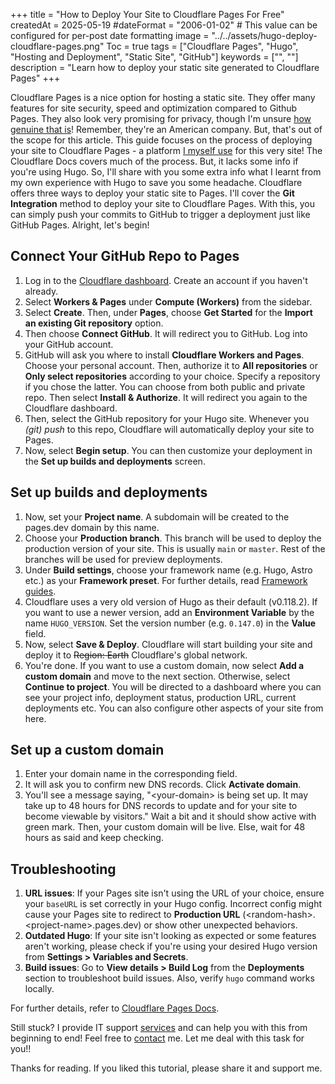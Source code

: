 +++
title = "How to Deploy Your Site to Cloudflare Pages For Free"
createdAt = 2025-05-19
#dateFormat = "2006-01-02" # This value can be configured for per-post date formatting
image = "../../assets/hugo-deploy-cloudflare-pages.png"
Toc = true
tags = ["Cloudflare Pages", "Hugo", "Hosting and Deployment", "Static Site", "GitHub"]
keywords = ["", ""]
description = "Learn how to deploy your static site generated to Cloudflare Pages"
+++

Cloudflare Pages is a nice option for hosting a static site. They offer many features for site security, speed and optimization compared to Github Pages. They also look very promising for privacy, though I'm unsure [how genuine that is](https://www.simpleanalytics.com/blog/why-simple-analytics-is-a-great-alternative-to-cloudflare-web-analytics#privacy)! Remember, they're an American company. But, that's out of the scope for this article. This guide focuses on the process of deploying your site to Cloudflare Pages - a platform [I myself use](https://blog.khalidrafi.me/en/privacy) for this very site! The Cloudflare Docs covers much of the process. But, it lacks some info if you're using Hugo. So, I'll share with you some extra info what I learnt from my own experience with Hugo to save you some headache. Cloudflare offers three ways to deploy your static site to Pages. I'll cover the **Git Integration** method to deploy your site to Cloudflare Pages. With this, you can simply push your commits to GitHub to trigger a deployment just like GitHub Pages. Alright, let's begin!

## Connect Your GitHub Repo to Pages

1. Log in to the [Cloudflare dashboard](https://dash.cloudflare.com/). Create an account if you haven't already.
2. Select **Workers & Pages** under **Compute (Workers)** from the sidebar.
3. Select **Create**. Then, under **Pages**, choose **Get Started** for the **Import an existing Git repository** option.
4. Then choose **Connect GitHub**. It will redirect you to GitHub. Log into your GitHub account.
5. GitHub will ask you where to install **Cloudflare Workers and Pages**. Choose your personal account. Then, authorize it to **All repositories** or **Only select repositories** according to your choice. Specify a repository if you chose the latter. You can choose from both public and private repo. Then select **Install & Authorize**. It will redirect you again to the Cloudflare dashboard.
6. Then, select the GitHub repository for your Hugo site. Whenever you _(git) push_ to this repo, Cloudflare will automatically deploy your site to Pages.
7. Now, select **Begin setup**. You can then customize your deployment in the **Set up builds and deployments** screen.

## Set up builds and deployments

1. Now, set your **Project name**. A subdomain will be created to the pages.dev domain by this name.
2. Choose your **Production branch**. This branch will be used to deploy the production version of your site. This is usually `main` or `master`. Rest of the branches will be used for preview deployments.
3. Under **Build settings**, choose your framework name (e.g. Hugo, Astro etc.) as your **Framework preset**. For further details, read [Framework guides](https://developers.cloudflare.com/pages/framework-guides/).
4. Cloudflare uses a very old version of Hugo as their default (v0.118.2). If you want to use a newer version, add an **Environment Variable** by the name `HUGO_VERSION`. Set the version number (e.g. `0.147.0`) in the **Value** field.
5. Now, select **Save & Deploy**. Cloudflare will start building your site and deploy it to ~~Region: Earth~~ Cloudflare's global network.
6. You're done. If you want to use a custom domain, now select **Add a custom domain** and move to the next section. Otherwise, select **Continue to project**. You will be directed to a dashboard where you can see your project info, deployment status, production URL, current deployments etc. You can also configure other aspects of your site from here.

## Set up a custom domain

1. Enter your domain name in the corresponding field.
2. It will ask you to confirm new DNS records. Click **Activate domain**.
3. You'll see a message saying, "\<your-domain\> is being set up. It may take up to 48 hours for DNS records to update and for your site to become viewable by visitors." Wait a bit and it should show active with green mark. Then, your custom domain will be live. Else, wait for 48 hours as said and keep checking.

## Troubleshooting

1. **URL issues**: If your Pages site isn't using the URL of your choice, ensure your `baseURL` is set correctly in your Hugo config. Incorrect config might cause your Pages site to redirect to **Production URL** (\<random-hash\>.\<project-name\>.pages.dev) or show other unexpected behaviors.
2. **Outdated Hugo**: If your site isn't looking as expected or some features aren't working, please check if you're using your desired Hugo version from **Settings > Variables and Secrets**.
3. **Build issues**: Go to **View details > Build Log** from the **Deployments** section to troubleshoot build issues. Also, verify `hugo` command works locally.

For further details, refer to [Cloudflare Pages Docs](https://developers.cloudflare.com/pages).

Still stuck? I provide IT support [services](../services) and can help you with this from beginning to end! Feel free to [contact](../services/#contact) me. Let me deal with this task for you!!

Thanks for reading. If you liked this tutorial, please share it and support me.
